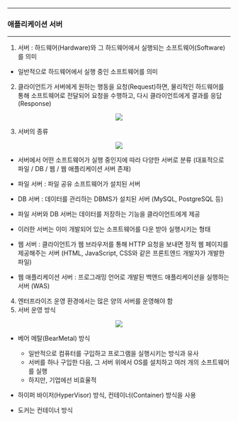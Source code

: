 -----
### 애플리케이션 서버
-----
1. 서버 : 하드웨어(Hardware)와 그 하드웨어에서 실행되는 소프트웨어(Software)를 의미
  - 일반적으로 하드웨어에서 실행 중인 소프트웨어를 의미

2. 클라이언트가 서버에게 원하는 행동을 요청(Request)하면, 물리적인 하드웨어를 통해 소프트웨어로 전달되어 요청을 수행하고, 다시 클라이언트에게 결과를 응답 (Response)
<div align="center">
<img src="https://github.com/user-attachments/assets/ca768b3b-7b6f-4d13-8369-4cc05a54e2c0">
</div>

3. 서버의 종류
<div align="center">
<img src="https://github.com/user-attachments/assets/7d5c9dbd-1535-49a5-9fd9-9a08366c5673">
</div>

  - 서버에서 어떤 소프트웨어가 실행 중인지에 따라 다양한 서버로 분류 (대표적으로 파일 / DB / 웹 / 웹 애플리케이션 서버 존재)
  - 파일 서버 : 파일 공유 소프트웨어가 설치된 서버
  - DB 서버 : 데이터를 관리하는 DBMS가 설치된 서버 (MySQL, PostgreSQL 등)
  - 파일 서버와 DB 서버는 데이터를 저장하는 기능을 클라이언트에게 제공
  - 이러한 서버는 이미 개발되어 있는 소프트웨어를 다운 받아 실행시키는 형태
    
  - 웹 서버 : 클라이언트가 웹 브라우저를 통해 HTTP 요청을 보내면 정적 웹 페이지를 제공해주는 서버 (HTML, JavaScript, CSS와 같은 프론트엔드 개발자가 개발한 파일)
  - 웹 애플리케이션 서버 : 프로그래밍 언어로 개발된 백앤드 애플리케이션을 실행하는 서버 (WAS)

4. 엔터프라이즈 운영 환경에서는 많은 양의 서버를 운영해야 함
5. 서버 운영 방식
<div align="center">
<img src="https://github.com/user-attachments/assets/bafef312-8805-4489-a0c1-52a38cbe4527">
</div>

  - 베어 메탈(BearMetal) 방식
    + 일반적으로 컴퓨터를 구입하고 프로그램을 실행시키는 방식과 유사
    + 서버를 하나 구입한 다음, 그 서버 위에서 OS를 설치하고 여러 개의 소프트웨어를 실행
    + 하지만, 기업에선 비효율적

  - 하이퍼 바이저(HyperVisor) 방식, 컨테이너(Container) 방식을 사용
  - 도커는 컨테이너 방식
